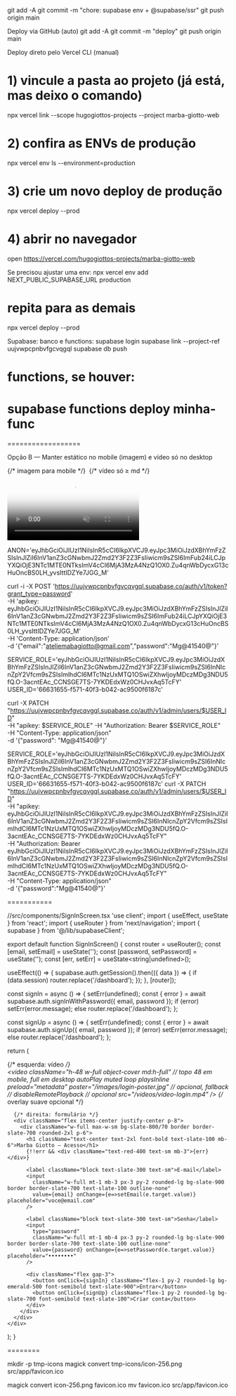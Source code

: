 
git add -A
git commit -m "chore: supabase env + @supabase/ssr"
git push origin main


Deploy via GitHub (auto)
git add -A
git commit -m "deploy"
git push origin main


Deploy direto pelo Vercel CLI (manual)
# 1) vincule a pasta ao projeto (já está, mas deixo o comando)
npx vercel link --scope hugogiottos-projects --project marba-giotto-web

# 2) confira as ENVs de produção
npx vercel env ls --environment=production

# 3) crie um novo deploy de produção
npx vercel deploy --prod

# 4) abrir no navegador
open https://vercel.com/hugogiottos-projects/marba-giotto-web


Se precisou ajustar uma env:
npx vercel env add NEXT_PUBLIC_SUPABASE_URL production
# repita para as demais
npx vercel deploy --prod


Supabase: banco e functions:
supabase login
supabase link --project-ref uujvwpcpnbvfgcvqgql
supabase db push
# functions, se houver:
# supabase functions deploy minha-func



==================

Opção B — Manter estático no mobile (imagem) e vídeo só no desktop
<div className="relative">
  {/* imagem para mobile */}
  <img
    src="/images/login-poster.jpg"
    alt=""
    className="block h-48 w-full object-cover md:hidden"
    loading="eager"
  />
  {/* vídeo só ≥ md */}
  <video
    className="hidden md:block md:h-full md:w-full md:object-cover"
    autoPlay
    muted
    loop
    playsInline
    preload="metadata"
    poster="/images/login-poster.jpg"
    src="/videos/login-hero.mp4"
  />
</div>


ANON='eyJhbGciOiJIUzI1NiIsInR5cCI6IkpXVCJ9.eyJpc3MiOiJzdXBhYmFzZSIsInJlZiI6InV1anZ3cGNwbmJ2Zmd2Y3F2Z3FsIiwicm9sZSI6ImFub24iLCJpYXQiOjE3NTc1MTE0NTksImV4cCI6MjA3MzA4NzQ1OX0.Zu4qnWbDycxG13cHuOncBS0LH_yvsIttIDZYe7JGG_M'


curl -i -X POST 'https://uujvwpcpnbvfgvcqvgql.supabase.co/auth/v1/token?grant_type=password' \
  -H 'apikey: eyJhbGciOiJIUzI1NiIsInR5cCI6IkpXVCJ9.eyJpc3MiOiJzdXBhYmFzZSIsInJlZiI6InV1anZ3cGNwbmJ2Zmd2Y3F2Z3FsIiwicm9sZSI6ImFub24iLCJpYXQiOjE3NTc1MTE0NTksImV4cCI6MjA3MzA4NzQ1OX0.Zu4qnWbDycxG13cHuOncBS0LH_yvsIttIDZYe7JGG_M' \
  -H 'Content-Type: application/json' \
  -d '{"email":"ateliemabagiotto@gmail.com","password":"Mg@41540@"}'


SERVICE_ROLE='eyJhbGciOiJIUzI1NiIsInR5cCI6IkpXVCJ9.eyJpc3MiOiJzdXBhYmFzZSIsInJlZiI6InV1anZ3cGNwbmJ2Zmd2Y3F2Z3FsIiwicm9sZSI6InNlcnZpY2Vfcm9sZSIsImlhdCI6MTc1NzUxMTQ1OSwiZXhwIjoyMDczMDg3NDU5fQ.O-3acntEAc_CCNSGE7TS-7YKDEdxWz0CHJvxAq5TcFY'
USER_ID='66631655-f571-40f3-b042-ac9500f6187c'

curl -X PATCH "https://uujvwpcpnbvfgvcqvgql.supabase.co/auth/v1/admin/users/$USER_ID" \
  -H "apikey: $SERVICE_ROLE" -H "Authorization: Bearer $SERVICE_ROLE" \
  -H "Content-Type: application/json" \
  -d '{"password": "Mg@41540@"}'




SERVICE_ROLE='eyJhbGciOiJIUzI1NiIsInR5cCI6IkpXVCJ9.eyJpc3MiOiJzdXBhYmFzZSIsInJlZiI6InV1anZ3cGNwbmJ2Zmd2Y3F2Z3FsIiwicm9sZSI6InNlcnZpY2Vfcm9sZSIsImlhdCI6MTc1NzUxMTQ1OSwiZXhwIjoyMDczMDg3NDU5fQ.O-3acntEAc_CCNSGE7TS-7YKDEdxWz0CHJvxAq5TcFY'
USER_ID='66631655-f571-40f3-b042-ac9500f6187c'
curl -X PATCH "https://uujvwpcpnbvfgvcqvgql.supabase.co/auth/v1/admin/users/$USER_ID" \
  -H "apikey: eyJhbGciOiJIUzI1NiIsInR5cCI6IkpXVCJ9.eyJpc3MiOiJzdXBhYmFzZSIsInJlZiI6InV1anZ3cGNwbmJ2Zmd2Y3F2Z3FsIiwicm9sZSI6InNlcnZpY2Vfcm9sZSIsImlhdCI6MTc1NzUxMTQ1OSwiZXhwIjoyMDczMDg3NDU5fQ.O-3acntEAc_CCNSGE7TS-7YKDEdxWz0CHJvxAq5TcFY" \
  -H "Authorization: Bearer eyJhbGciOiJIUzI1NiIsInR5cCI6IkpXVCJ9.eyJpc3MiOiJzdXBhYmFzZSIsInJlZiI6InV1anZ3cGNwbmJ2Zmd2Y3F2Z3FsIiwicm9sZSI6InNlcnZpY2Vfcm9sZSIsImlhdCI6MTc1NzUxMTQ1OSwiZXhwIjoyMDczMDg3NDU5fQ.O-3acntEAc_CCNSGE7TS-7YKDEdxWz0CHJvxAq5TcFY" \
  -H "Content-Type: application/json" \
  -d '{"password":"Mg@41540@"}'








===========


//src/components/SignInScreen.tsx
'use client';
import { useEffect, useState } from 'react';
import { useRouter } from 'next/navigation';
import { supabase } from '@/lib/supabaseClient';

export default function SignInScreen() {
  const router = useRouter();
  const [email, setEmail] = useState(''); 
  const [password, setPassword] = useState('');
  const [err, setErr] = useState<string|undefined>();

  useEffect(() => {
    supabase.auth.getSession().then(({ data }) => {
      if (data.session) router.replace('/dashboard');
    });
  }, [router]);

  const signIn = async () => {
    setErr(undefined);
    const { error } = await supabase.auth.signInWithPassword({ email, password });
    if (error) setErr(error.message); else router.replace('/dashboard');
  };

  const signUp = async () => {
    setErr(undefined);
    const { error } = await supabase.auth.signUp({ email, password });
    if (error) setErr(error.message); else router.replace('/dashboard');
  };

  return (
    <div className="min-h-screen grid md:grid-cols-2 bg-slate-900">
      {/* esquerda: vídeo */}
      <div className="relative">
        <video
          className="h-48 w-full object-cover md:h-full" // topo 48 em mobile, full em desktop
          autoPlay
          muted
          loop
          playsInline
          preload="metadata"
          poster="/images/login-poster.jpg" // opcional, fallback
          // disableRemotePlayback // opcional
          src="/videos/video-login.mp4"
        />
        {/* overlay suave opcional */}
        <div className="pointer-events-none absolute inset-0 bg-gradient-to-r from-slate-950/30 to-slate-950/0 md:bg-none" />
      </div>

      {/* direita: formulário */}
      <div className="flex items-center justify-center p-8">
        <div className="w-full max-w-sm bg-slate-800/70 border border-slate-700 rounded-2xl p-6">
          <h1 className="text-center text-2xl font-bold text-slate-100 mb-6">Marba Giotto – Acesso</h1>
          {!!err && <div className="text-red-400 text-sm mb-3">{err}</div>}

          <label className="block text-slate-300 text-sm">E-mail</label>
          <input
            className="w-full mt-1 mb-3 px-3 py-2 rounded-lg bg-slate-900 border border-slate-700 text-slate-100 outline-none"
            value={email} onChange={e=>setEmail(e.target.value)} placeholder="voce@email.com"
          />

          <label className="block text-slate-300 text-sm">Senha</label>
          <input
            type="password"
            className="w-full mt-1 mb-4 px-3 py-2 rounded-lg bg-slate-900 border border-slate-700 text-slate-100 outline-none"
            value={password} onChange={e=>setPassword(e.target.value)} placeholder="••••••••"
          />

          <div className="flex gap-3">
            <button onClick={signIn} className="flex-1 py-2 rounded-lg bg-emerald-500 font-semibold text-slate-900">Entrar</button>
            <button onClick={signUp} className="flex-1 py-2 rounded-lg bg-slate-700 font-semibold text-slate-100">Criar conta</button>
          </div>
        </div>
      </div>
    </div>
  );
}


========






mkdir -p tmp-icons
magick convert tmp-icons/icon-256.png src/app/favicon.ico

magick convert icon-256.png favicon.ico
mv favicon.ico src/app/favicon.ico


